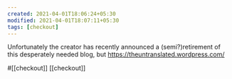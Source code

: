 ```yaml
---
created: 2021-04-01T18:06:24+05:30
modified: 2021-04-01T18:07:11+05:30
tags: [checkout]
---
```


 Unfortunately the creator has recently announced a (semi?)retirement of this desperately needed blog, but https://theuntranslated.wordpress.com/ 

#[[checkout]]
[[checkout]]